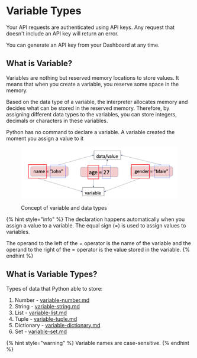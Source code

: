 # Variable Types

Your API requests are authenticated using API keys. Any request that doesn't include an API key will return an error.

You can generate an API key from your Dashboard at any time.

## What is Variable?

Variables are nothing but reserved memory locations to store values. It means that when you create a variable, you reserve some space in the memory.

Based on the data type of a variable, the interpreter allocates memory and decides what can be stored in the reserved memory. Therefore, by assigning different data types to the variables, you can store integers, decimals or characters in these variables.

Python has no command to declare a variable. A variable created the moment you assign a value to it

<figure><img src=".gitbook/assets/Screenshot 2022-09-27 at 10.46.43 PM.png" alt=""><figcaption><p>Concept of variable and data types</p></figcaption></figure>

{% hint style="info" %}
The declaration happens automatically when you assign a value to a variable. The equal sign (=) is used to assign values to variables.

The operand to the left of the = operator is the name of the variable and the operand to the right of the = operator is the value stored in the variable.
{% endhint %}

## What is Variable Types?

Types of data that Python able to store:

1. Number - [variable-number.md](variable-types/variable-number.md "mention")
2. String - [variable-string.md](variable-types/variable-string.md "mention")
3. List - [variable-list.md](variable-types/variable-list.md "mention")
4. Tuple - [variable-tuple.md](variable-types/variable-tuple.md "mention")
5. Dictionary - [variable-dictionary.md](variable-types/variable-dictionary.md "mention")
6. Set - [variable-set.md](variable-types/variable-set.md "mention")

{% hint style="warning" %}
Variable names are case-sensitive.
{% endhint %}

